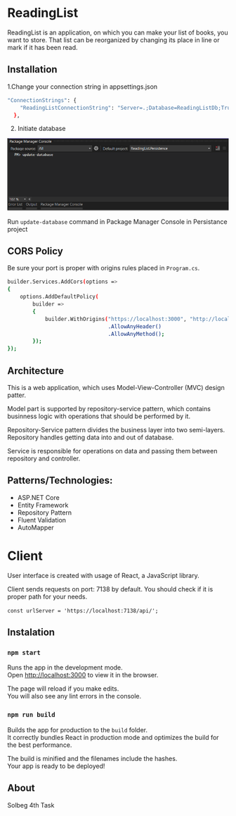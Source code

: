 # ReadingList

ReadingList is an application, on which you can make your list of books, you want to store.
That list can be reorganized by changing its place in line or mark if it has been read.

## Installation

1.Change your connection string in appsettings.json

```bash
"ConnectionStrings": {
    "ReadingListConnectionString": "Server=.;Database=ReadingListDb;Trusted_Connection=True;TrustServerCertificate=True;"
  },
```

2. Initiate database

![update-database](update-database.png)

Run `update-database` command in Package Manager Console in Persistance project

## CORS Policy

Be sure your port is proper with origins rules placed in `Program.cs`.

```bash
builder.Services.AddCors(options =>
{
    options.AddDefaultPolicy(
        builder =>
        {
            builder.WithOrigins("https://localhost:3000", "http://localhost:3000")
                                .AllowAnyHeader()
                                .AllowAnyMethod();
        });
});
```

## Architecture

This is a web application, which uses Model-View-Controller (MVC) design patter.

Model part is supported by repository-service pattern, which contains businness logic with operations that should be performed by it.

Repository-Service pattern divides the business layer into two semi-layers. Repository handles getting data into and out of database.

Service is responsible for operations on data and passing them between repository and controller.

## Patterns/Technologies:

- ASP.NET Core
- Entity Framework
- Repository Pattern
- Fluent Validation
- AutoMapper

# Client

User interface is created with usage of React, a JavaScript library.

Client sends requests on port: 7138 by default. You should check if it is proper path for your needs.

`const urlServer = 'https://localhost:7138/api/';`

## Instalation

### `npm start`

Runs the app in the development mode.\
Open [http://localhost:3000](http://localhost:3000) to view it in the browser.

The page will reload if you make edits.\
You will also see any lint errors in the console.

### `npm run build`

Builds the app for production to the `build` folder.\
It correctly bundles React in production mode and optimizes the build for the best performance.

The build is minified and the filenames include the hashes.\
Your app is ready to be deployed!

## About

Solbeg 4th Task

